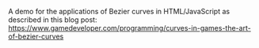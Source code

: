 A demo for the applications of Bezier curves in HTML/JavaScript as described in this blog post: https://www.gamedeveloper.com/programming/curves-in-games-the-art-of-bezier-curves

